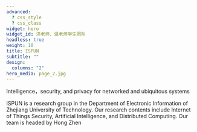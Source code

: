 ```yaml
---
advanced:
  ? css_style
  ? css_class
widget: hero
widget_id: 洪老师、温老师学生团队
headless: true
weight: 10
title: ISPUN
subtitle: ""
design:
  columns: "2"
hero_media: page_2.jpg
---
```

Intelligence，security, and privacy for networked and ubiquitous systems

ISPUN is a research group in the Department of Electronic Information of Zhejiang University of Technology. Our research contents include Internet of Things Security, Artificial Intelligence, and Distributed Computing. Our team is headed by Hong Zhen